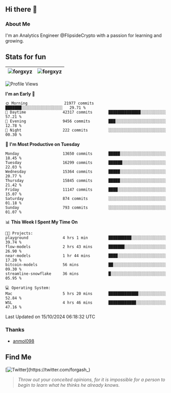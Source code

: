 ## Hi there 👋

### About Me

I'm an Analytics Engineer @FlipsideCrypto with a passion for learning and growing.
  
## Stats for fun

| <img align="center" src="https://github-readme-streak-stats.herokuapp.com/?user=forgxyz&theme=tokyonight" alt="forgxyz" /> | <img align="center" src="https://github-readme-stats.vercel.app/api?username=forgxyz&theme=tokyonight&show_icons=true" alt="forgxyz" /> |
| ------------- |------------- |


<!--START_SECTION:waka-->
![Profile Views](http://img.shields.io/badge/Profile%20Views-0-blue)

**I'm an Early 🐤** 

```text
🌞 Morning                21977 commits       ███████░░░░░░░░░░░░░░░░░░   29.71 % 
🌆 Daytime                42317 commits       ██████████████░░░░░░░░░░░   57.21 % 
🌃 Evening                9456 commits        ███░░░░░░░░░░░░░░░░░░░░░░   12.78 % 
🌙 Night                  222 commits         ░░░░░░░░░░░░░░░░░░░░░░░░░   00.30 % 
```
📅 **I'm Most Productive on Tuesday** 

```text
Monday                   13650 commits       █████░░░░░░░░░░░░░░░░░░░░   18.45 % 
Tuesday                  16299 commits       ██████░░░░░░░░░░░░░░░░░░░   22.03 % 
Wednesday                15364 commits       █████░░░░░░░░░░░░░░░░░░░░   20.77 % 
Thursday                 15845 commits       █████░░░░░░░░░░░░░░░░░░░░   21.42 % 
Friday                   11147 commits       ████░░░░░░░░░░░░░░░░░░░░░   15.07 % 
Saturday                 874 commits         ░░░░░░░░░░░░░░░░░░░░░░░░░   01.18 % 
Sunday                   793 commits         ░░░░░░░░░░░░░░░░░░░░░░░░░   01.07 % 
```


📊 **This Week I Spent My Time On** 

```text
🐱‍💻 Projects: 
playground               4 hrs 1 min         ██████████░░░░░░░░░░░░░░░   39.74 % 
flow-models              2 hrs 43 mins       ███████░░░░░░░░░░░░░░░░░░   26.90 % 
near-models              1 hr 44 mins        ████░░░░░░░░░░░░░░░░░░░░░   17.20 % 
bitcoin-models           56 mins             ██░░░░░░░░░░░░░░░░░░░░░░░   09.30 % 
streamline-snowflake     36 mins             █░░░░░░░░░░░░░░░░░░░░░░░░   05.95 % 

💻 Operating System: 
Mac                      5 hrs 20 mins       █████████████░░░░░░░░░░░░   52.84 % 
WSL                      4 hrs 46 mins       ████████████░░░░░░░░░░░░░   47.16 % 
```


 Last Updated on 15/10/2024 06:18:32 UTC
<!--END_SECTION:waka-->

### Thanks
 - [anmol098](https://github.com/anmol098/waka-readme-stats/)
  
## Find Me
[![Twitter](https://img.shields.io/twitter/url/https/twitter.com/forgash_.svg?style=social&label=Follow%20%40forgash_)](https://twitter.com/forgash_)


> *Throw out your conceited opinions, for it is impossible for a person to begin to learn what he thinks he already knows.* 

